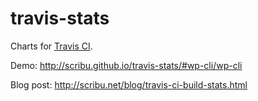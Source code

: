 travis-stats
============

Charts for [Travis CI](http://travis-ci.org/).

Demo: <http://scribu.github.io/travis-stats/#wp-cli/wp-cli>

Blog post: <http://scribu.net/blog/travis-ci-build-stats.html>
